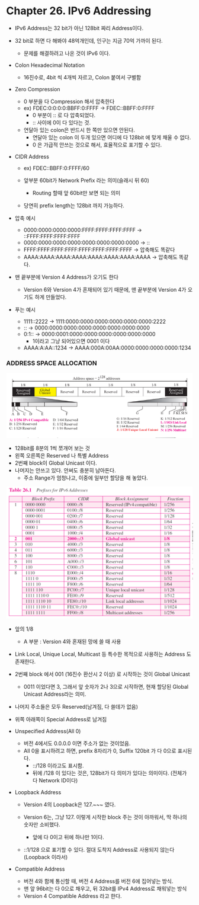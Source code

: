 # Chapter 26. IPv6 Addressing

+ IPv6 Address는 32 bit가 아닌 128bit 짜리 Address이다.
+ 32 bit로 하면 다 해봐야 48억개인데, 인구는 지금 70억 가까이 된다. 
  - 문제를 해결하려고 나온 것이 IPv6 이다. 

+ Colon Hexadecimal Notation 
  - 16진수로, 4bit 씩 4개씩 자르고, Colon 붙여서 구별함

+ Zero Compression 
  - 0 부분을 다 Compression 해서 압축한다 
  - ex) FDEC:0:0:0:0:BBFF:0:FFFF -> FDEC::BBFF:0:FFFF
    - 0 부분이 :: 로 다 압축되었다. 
    - :: 사이에 0이 다 있다는 것. 
  - 연달아 있는 colon은 반드시 한 쪽만 있으면 안된다. 
    - 연달아 있는 colon 이 두개 있으면 어디에 다 128bit 에 맞게 채울 수 없다. 
    - 0 은 가급적 안쓰는 것으로 해서, 효율적으로 표기할 수 있다.
    
+ CIDR Address
  - ex) FDEC::BBFF:0:FFFF/60
  - 앞부분 60bit가 Network Prefix 라는 의미(슬래시 뒤 60)
    - Routing 할때 앞 60bit만 보면 되는 의미
    
  - 당연히 prefix length는 128bit 까지 가능하다. 
  
+ 압축 예시
  - 0000:0000:0000:0000:FFFF:FFFF:FFFF:FFFF -> ::FFFF:FFFF:FFFF:FFFF
  - 0000:0000:0000:0000:0000:0000:0000:0000 -> ::
  - FFFF:FFFF:FFFF:FFFF:FFFF:FFFF:FFFF:FFFF -> 압축해도 똑같다 
  - AAAA:AAAA:AAAA:AAAA:AAAA:AAAA:AAAA:AAAA -> 압축해도 똑같다. 

+ 맨 끝부분에 Version 4 Address가 오기도 한다
  - Version 6와 Version 4가 혼재되어 있기 때문에, 맨 끝부분에 Version 4가 오기도 하게 만들었다.

+ 푸는 예시
  - 1111::2222 -> 1111:0000:0000:0000:0000:0000:0000:2222
  - :: -> 0000:0000:0000:0000:0000:0000:0000:0000
  - 0:1:: -> 0000:0001:0000:0000:0000:0000:0000:0000
    - 1이라고 그냥 되어있으면 0001 이다
  - AAAA:A:AA::1234 -> AAAA:000A:00AA:0000:0000:0000:0000:1234  
  
### ADDRESS SPACE ALLOCATION

<img src="images/CompNetwork_Ch26_1.png"/>

+ 128bit를 8분의 1씩 쪼개어 보는 것
+ 왼쪽 오른쪽은 Reserved 나 특별 Address
+ 2번째 block이 Global Unicast 이다. 
+ 나머지는 안쓰고 있다. 안써도 충분히 남아돈다. 
  - 주소 Range가 엄청나고, 이중에 일부만 할당을 해 놓았다. 
  
<img src="images/CompNetwork_Ch26_2.png"/>  

+ 앞의 1/8
  - A 부분 : Version 4와 혼재된 망에 쓸 때 사용
+ Link Local, Unique Local, Multicast 등 특수한 목적으로 사용하는 Address 도 존재한다. 
+ 2번째 block 에서 001 (16진수 환산시 2 이상) 로 시작하는 것이 Global Unicast
  - 0011 이었다면 3, 그래서 앞 숫자가 2나 3으로 시작하면, 현재 할당된 Global Unicast Address라는 의미.

+ 나머지 주소들은 모두 Reserved(남겨짐, 다 쓸데가 없음)
+ 위쪽 아래쪽이 Special Address로 남겨짐

+ Unspecified Address(All 0)
  - 버전 4에서도 0.0.0.0 이면 주소가 없는 것이었음.
  - All 0을 표시하려고 하면, prefix 8자리가 0, Suffix 120bit 가 다 0으로 표시된다. 
    - ::/128 이라고도 표시함. 
    - 뒤에 /128 이 있다는 것은, 128bit가 다 의미가 있다는 의미이다. (전체가 다 Network ID이다)
    
+ Loopback Address
  - Version 4의 Loopback은 127.~~~ 였다. 
  - Version 6는, 그냥 127. 이렇게 시작한 block 주는 것이 아까워서, 딱 하나의 숫자만 소비했다. 
    - 앞에 다 0이고 뒤에 하나만 1이다. 
  
  - ::1/128 으로 표기할 수 있다. 절대 도착지 Address로 사용되지 않는다(Loopback 이라서)

+ Compatible Address

  - 버전 4와 함께 통신할 때, 버전 4 Address를 버전 6에 집어넣는 방식.
  - 맨 앞 96bit는 다 0으로 채우고, 뒤 32bit를 IPv4 Address로 채워넣는 방식
  - Version 4 Compatible Address 라고 한다. 
  

   
    
